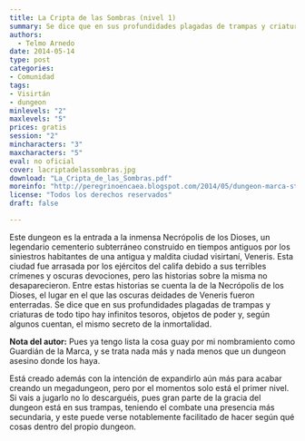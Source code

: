 ```yaml
---
title: La Cripta de las Sombras (nivel 1)
summary: Se dice que en sus profundidades plagadas de trampas y criaturas de todo tipo hay infinitos tesoros, objetos de poder y, según algunos cuentan, el mismo secreto de la inmortalidad
authors:
  - Telmo Arnedo
date: 2014-05-14
type: post
categories:
- Comunidad
tags:
- Visirtán
- dungeon
minlevels: "2"
maxlevels: "5"
prices: gratis
session: "2"
mincharacters: "3"
maxcharacters: "5"
eval: no oficial
cover: lacriptadelassombras.jpg
download: "La_Cripta_de_las_Sombras.pdf"
moreinfo: "http://peregrinoencaea.blogspot.com/2014/05/dungeon-marca-style.html"
license: "Todos los derechos reservados"
draft: false

---
```


Este dungeon es la entrada a la inmensa Necrópolis de los Dioses, un legendario cementerio subterráneo construido en tiempos antiguos por los siniestros habitantes de una antigua y maldita ciudad visirtaní, Veneris. Esta ciudad fue arrasada por los ejércitos del califa debido a sus terribles crímenes y oscuras devociones, pero las historias sobre la misma no desaparecieron. Entre estas historias se cuenta la de la Necrópolis de los Dioses, el lugar en el que las oscuras deidades de Veneris fueron enterradas. Se dice que en sus profundidades plagadas de trampas y criaturas de todo tipo hay infinitos tesoros, objetos de poder y, según algunos cuentan, el mismo secreto de la inmortalidad.

**Nota del autor:**
Pues ya tengo lista la cosa guay por mi nombramiento como Guardián de la Marca, y se trata nada más y nada menos que un dungeon asesino donde los haya.

Está creado además con la intención de expandirlo aún más para acabar creando un megadungeon, pero por el momentos solo está el primer nivel. Si vais a jugarlo no lo descarguéis, pues gran parte de la gracia del dungeon está en sus trampas, teniendo el combate una presencia más secundaria, y este puede verse notablemente facilitado de hacer según qué cosas dentro del propio dungeon.
